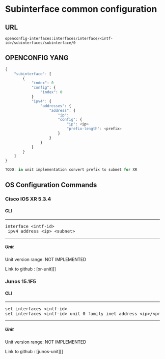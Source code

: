 # Subinterface common configuration

## URL

```
openconfig-interfaces:interfaces/interface/<intf-id>/subinterfaces/subinterface/0
```

## OPENCONFIG YANG

```javascript
{
    "subinterface": [
        {
            "index": 0
            "config": {
                "index": 0
            }
            "ipv4": {
                "addresses": {
                    "address": {
                        "ip":
                        "config": {
                            "ip": <ip>
                            "prefix-length": <prefix>
                        }
                    }
                }
            }
        }
    ]
}

TODO: in unit implementation convert prefix to subnet for XR
```

## OS Configuration Commands

### Cisco IOS XR 5.3.4

#### CLI

---
<pre>
interface &lt;intf-id&gt;
 ipv4 address &lt;ip&gt; &lt;subnet&gt;
</pre>
---

##### Unit

Unit version range: NOT IMPLEMENTED

Link to github : [xr-unit][]

### Junos 15.1F5

#### CLI

---
<pre>
set interfaces &lt;intf-id&gt;
set interfaces &lt;intf-id&gt; unit 0 family inet address &lt;ip&gt/&lt;prefix&gt;;
</pre>
---

##### Unit

Unit version range: NOT IMPLEMENTED

Link to github : [junos-unit][]
